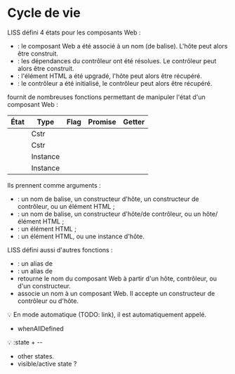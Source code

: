 <!DOCTYPE html>
<html lang="fr">
    <head>
        <meta charset="utf8"/>
        <title>LISS</title>
        <!--
        <meta name="theme-color" media="(prefers-color-scheme: light)" content="cyan" />
        <meta name="theme-color" media="(prefers-color-scheme: dark)" content="black" />
        -->
        <meta name="color-scheme" content="dark light">
        <meta name="viewport" content="width=device-width, initial-scale=1"/>
        <link   href="./index.css"  rel="stylesheet" blocking="render">
        <script  src="./index.js"  type="module"     blocking="render" async></script>
    </head>
    <body class="hide_h1">
        <main>

# Cycle de vie

LISS défini 4 états pour les composants Web :
- <script type="c-text">LISS_DEFINED</script> : le composant Web a été associé à un nom (de balise). L'hôte peut alors être construit.
- <script type="c-text">LISS_READY</script> : les dépendances du contrôleur ont été résolues. Le contrôleur peut alors être construit.
- <script type="c-text">LISS_UPGRADED</script> : l'élément HTML a été upgradé, l'hôte peut alors être récupéré.
- <script type="c-text">LISS_INITALIZED</script> : le contrôleur a été initialisé, le contrôleur peut alors être récupéré.

<script type="c-text">LISS</script> fournit de nombreuses fonctions permettant de manipuler l'état d'un composant Web :

<table>
    <thead>
        <tr><th>État</th><th>Type</th><th>Flag</th><th>Promise</th><th>Getter</th></tr>
    </thead>
    <tbody>
        <tr><td><script type="c-text">DEFINED</script></td><td>Cstr</td><td><script type="c-js">.isDefined(<h>$E</h>)</script></td><td><script type="c-js">.whenDefined(<h>$E</h>)</script></td><td><script type="c-js">.getHostCstr<h>[Sync]</h>(<h>$E</h>)</script></td></tr>
        <tr><td><script type="c-text">READY</script></td><td>Cstr</td><td><script type="c-js">.isReady(<h>$E</h>)</script></td><td><script type="c-js">.whenReady(<h>$E</h>)</script></td><td><script type="c-js">.getControlerCstr<h>[Sync]</h>(<h>$E</h>)</script></td></tr>
        <tr><td><script type="c-text">UPGRADED</script></td><td>Instance</td><td><script type="c-js">.isUpgraded(<h>$E</h>)</script></td><td><script type="c-js">.whenUpgraded(<h>$E</h>)</script></td><td><script type="c-js">.upgrade<h>[Sync]</h>(<h>$E</h>)</script></td></tr>
        <tr><td><script type="c-text">INITALIZED</script></td><td>Instance</td><td><script type="c-js">.isInitialized(<h>$E</h>)</script></td><td><script type="c-js">.whenInitialized(<h>$E</h>)</script></td><td><script type="c-js">.initialize<h>[Sync]</h>(<h>$E</h>)</script></td></tr>
    </tbody>
</table>

Ils prennent comme arguments :
- <script type="c-text">LISS_DEFINED</script> : un nom de balise, un constructeur d'hôte, un constructeur de contrôleur, ou un élément HTML ;
- <script type="c-text">LISS_READY</script> : un nom de balise, un constructeur d'hôte/de contrôleur, ou un hôte/élément HTML ;
- <script type="c-text">LISS_UPGRADED</script> : un élément HTML ;
- <script type="c-text">LISS_INITIALIZED</script> : un élément HTML, ou une instance d'hôte.

LISS défini aussi d'autres fonctions :
- <script type="c-js">.getHost<h>[Sync]</h>(<h>$E</h>)</script> : un alias de <script type="c-js">.upgrade<h>[Sync]</h>(<h>$E</h>)</script>
- <script type="c-js">.getControler<h>[Sync]</h>(<h>$E</h>)</script> : un alias de <script type="c-js">.initialize<h>[Sync]</h>(<h>$E</h>)</script>
- <script type="c-js">.getName(<h>$E</h>)</script> retourne le nom du composant Web à partir d'un hôte, contrôleur, ou d'un constructeur.
- <script type="c-js">.define(<h>$NAME</h>, <h>$E</h>)</script> associe un nom à un composant Web. Il accepte un constructeur de contrôleur ou d'hôte.<br/>
💡 En mode automatique (TODO: link), il est automatiquement appelé.

+ whenAllDefined

💡 :state + --
+ other states.
+ visible/active state ?

</main>
    </body>
</html>